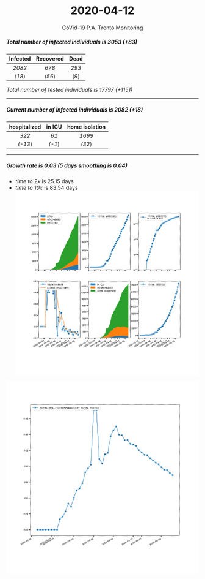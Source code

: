 <div align='center'>

# 2020-04-12
CoVid-19 P.A. Trento Monitoring
</div>

##### Total number of infected individuals is 3053 (+83)
Infected | Recovered | Dead
:---: | :---: | :---:
*2082* | *678* | *293*
*(18*) | *(56*) | (*9*)

*Total number of tested individuals is 17797 (+1151)*
***
##### Current number of infected individuals is 2082 (+18)
hospitalized | in ICU | home isolation
:---: | :---: | :---:
*322* |*61* |*1699*
*(-13*) |*(-1*) |*(32*)
***
##### Growth rate is 0.03 (5 days smoothing is 0.04)
- *time to 2x* is 25.15 days
- *time to 10x* is 83.54 days
![stats][stats]

![infected_normalized][infected_normalized]

[stats]: stats_P.A.Trento.png
[infected_normalized]: infected_normalized_P.A.Trento.png
